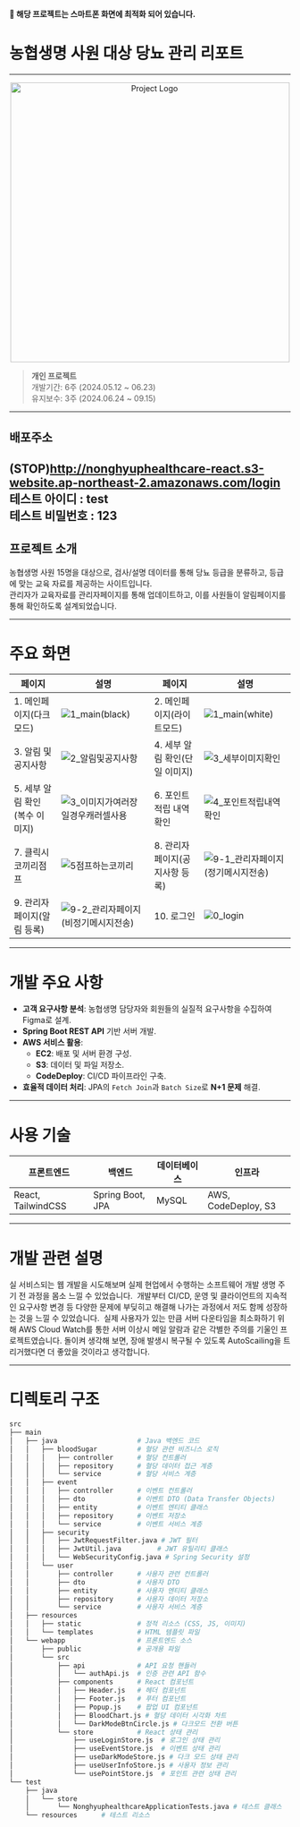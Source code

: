 
**🔴 해당 프로젝트는 스마트폰 화면에 최적화 되어 있습니다.**

# 농협생명 사원 대상 당뇨 관리 리포트

---
<div align="center">
    <img src="https://github.com/user-attachments/assets/53177c3c-da22-4bf2-a40d-cde5c2f038f4" alt="Project Logo" width="500">
</div>

> **개인 프로젝트**  
> 개발기간: 6주 (2024.05.12 ~ 06.23)  
> 유지보수: 3주 (2024.06.24 ~ 09.15)

---

## 배포주소  
(STOP)http://nonghyuphealthcare-react.s3-website.ap-northeast-2.amazonaws.com/login
테스트 아이디 : test  
테스트 비밀번호 : 123
---

## 프로젝트 소개

농협생명 사원 15명을 대상으로, 검사/설명 데이터를 통해 당뇨 등급을 분류하고, 등급에 맞는 교육 자료를 제공하는 사이트입니다.  
관리자가 교육자료를 관리자페이지를 통해 업데이트하고, 이를 사원들이 알림페이지를 통해 확인하도록 설계되었습니다.

---
# 주요 화면

| 페이지 | 설명                          | 페이지 | 설명                          |
|------|-------------------------------|------|-------------------------------|
| 1. 메인페이지(다크모드)             | ![1_main(black)](https://github.com/user-attachments/assets/cf987972-2e34-4b8c-a6da-d09d89c79613) | 2. 메인페이지(라이트모드)       | ![1_main(white)](https://github.com/user-attachments/assets/958faa96-3197-47b3-83bf-85bfd496b0cd) |
| 3. 알림 및 공지사항                 | ![2_알림및공지사항](https://github.com/user-attachments/assets/8ec615dc-42aa-416d-b5e4-c1638b6e82cb) | 4. 세부 알림 확인(단일 이미지)  | ![3_세부이미지확인](https://github.com/user-attachments/assets/c8b75a9c-fa5b-4517-861b-8eff765fef48) |
| 5. 세부 알림 확인(복수 이미지)      | ![3_이미지가여러장일경우캐러셀사용](https://github.com/user-attachments/assets/c0321afb-6fe6-47e0-b7fd-126c502adea1) | 6. 포인트 적립 내역 확인        | ![4_포인트적립내역확인](https://github.com/user-attachments/assets/5809b0a2-3593-4a60-b16a-5e8224d4e509) |
| 7. 클릭시 코끼리점프                 | ![5점프하는코끼리](https://github.com/user-attachments/assets/5c8e52c0-526e-4755-9062-971eda6aba26) | 8. 관리자페이지(공지사항 등록)   | ![9-1_관리자페이지(정기메시지전송)](https://github.com/user-attachments/assets/3e0e053d-2793-4249-bb2a-53dbccaa3d37) |
| 9. 관리자페이지(알림 등록)          | ![9-2_관리자페이지(비정기메시지전송)](https://github.com/user-attachments/assets/25cb1c16-bbbc-4124-807d-89d7c098471a) | 10. 로그인                     | ![0_login](https://github.com/user-attachments/assets/04e747d0-6c06-492c-b16a-2fa2c67b3b24) |

---

# 개발 주요 사항

- **고객 요구사항 분석**: 농협생명 담당자와 회원들의 실질적 요구사항을 수집하여 Figma로 설계.
- **Spring Boot REST API** 기반 서버 개발.
- **AWS 서비스 활용**:
  - **EC2**: 배포 및 서버 환경 구성.
  - **S3**: 데이터 및 파일 저장소.
  - **CodeDeploy**: CI/CD 파이프라인 구축.
- **효율적 데이터 처리**: JPA의 `Fetch Join`과 `Batch Size`로 **N+1 문제** 해결.

---

# 사용 기술

| **프론트엔드**     | **백엔드**         | **데이터베이스** | **인프라**      |
|------------------|------------------|--------------|---------------|
| React, TailwindCSS | Spring Boot, JPA | MySQL        | AWS, CodeDeploy, S3 |

---

# 개발 관련 설명
실 서비스되는 웹 개발을 시도해보며 실제 현업에서 수행하는 소프트웨어 개발 생명 주기 전 과정을 몸소 느낄 수 있었습니다. 
개발부터 CI/CD, 운영 및 클라이언트의 지속적인 요구사항 변경 등 다양한 문제에 부딪히고 해결해 나가는 과정에서 저도 함께 성장하는 것을 느낄 수 있었습니다. 
실제 사용자가 있는 만큼 서버 다운타임을 최소화하기 위해 AWS Cloud Watch를 통한 서버 이상시 메일 알람과 같은 각별한 주의를 기울인 프로젝트였습니다. 
돌이켜 생각해 보면, 장애 발생시 복구될 수 있도록 AutoScailing을 트리거했다면 더 좋았을 것이라고 생각합니다.

---

# 디렉토리 구조

```bash
src
├── main
│   ├── java                    # Java 백엔드 코드
│   │   ├── bloodSugar          # 혈당 관련 비즈니스 로직
│   │   │   ├── controller      # 혈당 컨트롤러
│   │   │   ├── repository      # 혈당 데이터 접근 계층
│   │   │   └── service         # 혈당 서비스 계층
│   │   ├── event
│   │   │   ├── controller      # 이벤트 컨트롤러
│   │   │   ├── dto             # 이벤트 DTO (Data Transfer Objects)
│   │   │   ├── entity          # 이벤트 엔티티 클래스
│   │   │   ├── repository      # 이벤트 저장소
│   │   │   └── service         # 이벤트 서비스 계층
│   │   ├── security
│   │   │   ├── JwtRequestFilter.java # JWT 필터
│   │   │   ├── JwtUtil.java         # JWT 유틸리티 클래스
│   │   │   └── WebSecurityConfig.java # Spring Security 설정
│   │   └── user
│   │       ├── controller      # 사용자 관련 컨트롤러
│   │       ├── dto             # 사용자 DTO
│   │       ├── entity          # 사용자 엔티티 클래스
│   │       ├── repository      # 사용자 데이터 저장소
│   │       └── service         # 사용자 서비스 계층
│   ├── resources
│   │   ├── static              # 정적 리소스 (CSS, JS, 이미지)
│   │   └── templates           # HTML 템플릿 파일
│   └── webapp                  # 프론트엔드 소스
│       ├── public              # 공개용 파일
│       └── src
│           ├── api             # API 요청 핸들러
│           │   └── authApi.js  # 인증 관련 API 함수
│           ├── components      # React 컴포넌트
│           │   ├── Header.js   # 헤더 컴포넌트
│           │   ├── Footer.js   # 푸터 컴포넌트
│           │   ├── Popup.js    # 팝업 UI 컴포넌트
│           │   ├── BloodChart.js # 혈당 데이터 시각화 차트
│           │   └── DarkModeBtnCircle.js # 다크모드 전환 버튼
│           └── store           # React 상태 관리
│               ├── useLoginStore.js  # 로그인 상태 관리
│               ├── useEventStore.js  # 이벤트 상태 관리
│               ├── useDarkModeStore.js # 다크 모드 상태 관리
│               ├── useUserInfoStore.js # 사용자 정보 관리
│               └── usePointStore.js  # 포인트 관련 상태 관리
└── test
    ├── java
    │   └── store
    │       └── NonghyuphealthcareApplicationTests.java # 테스트 클래스
    └── resources      # 테스트 리소스
```

